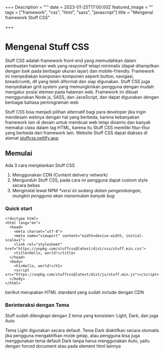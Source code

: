 +++
Description = "'"
date = 2023-01-25T17:00:00Z
featured_image = ""
tags = ["framework", "css", "html", "sass", "javascript"]
title = "Mengenal framework Stuff CSS"

+++
# Mengenal Stuff CSS

Stuff CSS adalah framework front-end yang memudahkan dalam pembuatan halaman web yang responsif tetapi minimalis (dapat ditampilkan dengan baik pada berbagai ukuran layar) dan mobile-friendly. Framework ini menyediakan komponen-komponen seperti button, navigasi, breadcrumb, dll yang telah diformat dan siap digunakan. Stuff CSS juga menyediakan grid system yang memungkinkan pengguna dengan mudah mengatur posisi elemen pada halaman web. Framework ini dibuat menggunakan Node js, SASS, dan JavaScript, dan dapat digunakan dengan berbagai bahasa pemrograman web

Stuff CSS bisa menjadi pilihan alternatif bagi para developer jika ingin mendesain webnya dengan hal yang berbeda, karena kebanyakan framework lain di desain untuk membuat web tetap dinamis dan banyak memakai class dalam tag HTML, karena itu Stuff CSS memiliki fitur-fitur yang berbeda dari framework lain. Website Stuff CSS dapat diakses di alamat [stuffcss.netlify.app](stuffcss.netlify.app)

## Memulai

Ada 3 cara menjalankan Stuff CSS

1. Menggunakan CDN (Content delivery network)
2. Mengunduh Stuff CSS, pada cara ini pengguna dapat custom style secara bebas
3. Menginstal lewat NPM _*versi ini sedang dalam pengembangan, mungkin pengguna akan menemukan banyak bug_

### Quick start

    <!doctype html>
    <html lang="en">
      <head>
        <meta charset="utf-8">
        <meta name="viewport" content="width=device-width, initial-scale=1">
        <link rel="stylesheet" href="https://unpkg.com/stuffcss@latest/dist/css/stuff.min.css">
        <title>Hello, world!</title>
      </head>
      <body>
        <h1>Hello, world!</h1>
        <script src="https://unpkg.com/stuffcss@latest/dist/js/stuff.min.js"></script>
      </body>
    </html>

berikut merupakan HTML standard yang sudah include dengan CDN

### Berinteraksi dengan Tema

Stuff sudah dilengkapi dengan 2 tema yang konsisten: Light, Dark, dan juga Auto

Tema Light digunakan secara default. Tema Dark diaktifkan secara otomatis jika pengguna mengaktifkan mode gelap, atau pengguna bisa juga menggunakan tema default Dark tanpa harus menggunakan Auto, yaitu dengan forced document <html> atau pada element html lainnya